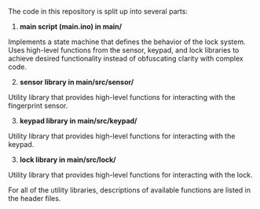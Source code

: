 The code in this repository is split up into several parts:

1) **main script (main.ino) in main/**

Implements a state machine that defines the behavior of the lock system. Uses high-level functions from
the sensor, keypad, and lock libraries to achieve desired functionality instead of obfuscating clarity with
complex code.

2) **sensor library in main/src/sensor/**

Utility library that provides high-level functions for interacting with the fingerprint sensor. 

3) **keypad library in main/src/keypad/**

Utility library that provides high-level functions for interacting with the keypad.

3) **lock library in main/src/lock/**

Utility library that provides high-level functions for interacting with the lock.

For all of the utility libraries, descriptions of available functions are listed in the header files.
